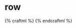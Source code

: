# row

{% craftml %}
<row>
  <cube></cube>
  <cube></cube>
  <cube></cube>
  <cube></cube>
  <cube></cube>
</row>
{% endcraftml %}
